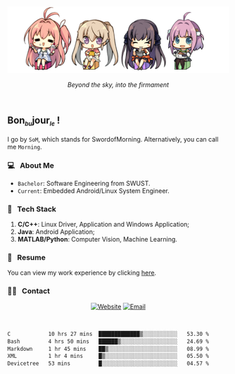 <img src="./pic/Aokana.png">
<p align="center"><em>Beyond the sky, into the firmament</em></p>

<br/>

## Bon<sub><em><font size=2>bu</font></em></sub>jour<sub><em><font size=2>le</font></em></sub> !

I go by `SoM`, which stands for SwordofMorning. Alternatively, you can call me `Morning`.

### 💻 &nbsp; About Me

- `Bachelor`: Software Engineering from SWUST.
- `Current`: Embedded Android/Linux System Engineer.

### 🔧 &nbsp; Tech Stack

1. **C/C++**: Linux Driver, Application and Windows Application;
2. **Java**: Android Application;
3. **MATLAB/Python**: Computer Vision, Machine Learning.

### 📝 &nbsp; Resume

You can view my work experience by clicking <a href="https://swordofmorning.com/index.php/contact/">here</a>.

### 🤝🏻 &nbsp; Contact

<p align="center">
<a href="https://swordofmorning.com/"><img alt="Website" src="https://img.shields.io/badge/Website-swordofmorning.com-blue?style=flat-square&logo=google-chrome"></a>
<a href="mailto:master@xiaojintao.email
"><img alt="Email" src="https://img.shields.io/badge/Email-master@xiaojintao.email-blue?style=flat-square&logo=gmail"></a>
</p>

<br/>

<!--START_SECTION:waka-->

```txt
C            10 hrs 27 mins  █████████████▒░░░░░░░░░░░   53.30 %
Bash         4 hrs 50 mins   ██████▒░░░░░░░░░░░░░░░░░░   24.69 %
Markdown     1 hr 45 mins    ██▒░░░░░░░░░░░░░░░░░░░░░░   08.99 %
XML          1 hr 4 mins     █▒░░░░░░░░░░░░░░░░░░░░░░░   05.50 %
Devicetree   53 mins         █░░░░░░░░░░░░░░░░░░░░░░░░   04.57 %
```

<!--END_SECTION:waka-->
